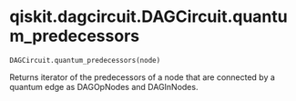 # qiskit.dagcircuit.DAGCircuit.quantum\_predecessors

`DAGCircuit.quantum_predecessors(node)`

Returns iterator of the predecessors of a node that are connected by a quantum edge as DAGOpNodes and DAGInNodes.
